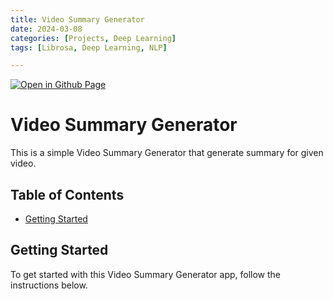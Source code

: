 ```yaml
--- 
title: Video Summary Generator
date: 2024-03-08
categories: [Projects, Deep Learning] 
tags: [Librosa, Deep Learning, NLP]

---
```


[![Open in Github Page](https://img.shields.io/badge/Hosted_with-GitHub_Pages-blue?logo=github&logoColor=white)](https://github.com/AbhijitMore/FaceDetectionApp)
<br>


# Video Summary Generator

This is a simple Video Summary Generator that generate summary for given video.

## Table of Contents

- [Getting Started](#getting-started)

## Getting Started

To get started with this Video Summary Generator app, follow the instructions below.

